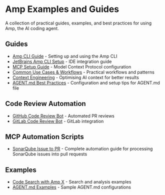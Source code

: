 # Amp Examples and Guides

A collection of practical guides, examples, and best practices for using Amp, the AI coding agent.
## Guides

- [Amp CLI Guide](guides/Amp%20CLI%20Guide.md) - Setting up and using the Amp CLI
- [JetBrains Amp CLI Setup](guides/jetbrains-amp-cli-setup.md) - IDE integration guide
- [MCP Setup Guide](guides/amp-mcp-setup-guide.md) - Model Context Protocol configuration
- [Common Use Cases & Workflows](guides/Common%20Use%20Cases%20&%20Workflows.md) - Practical workflows and patterns
- [Context Engineering](guides/Context%20Engineering%20-%20Amp.md) - Optimising AI context for better results
- [AGENT.md Best Practices](guides/AGENT.md_Best_Practices.md) - Configuration and setup tips for AGENT.md file

## Code Review Automation

- [GitHub Code Review Bot](guides/github-code-review-bot/) - Automated PR reviews
- [GitLab Code Review Bot](guides/gitlab-code-review-bot/) - GitLab integration

## MCP Automation Scripts

- [SonarQube Issue to PR](guides/mcp-automation-scripts/sonarqube-issue-to-pr-agent/) - Complete automation guide for processing SonarQube issues into pull requests

## Examples

- [Code Search with Amp X](examples/code-search-amp-x.md) - Search and analysis examples
- [AGENT.md Examples](AGENT.md_Examples/) - Sample AGENT.md configurations

